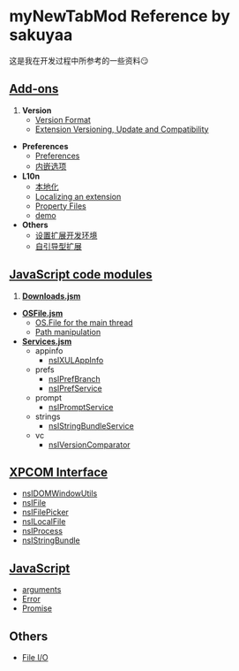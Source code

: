 # myNewTabMod Reference by sakuyaa

这是我在开发过程中所参考的一些资料:smirk:

## [Add-ons](https://developer.mozilla.org/zh-CN/docs/Mozilla/Add-ons)
1. **Version**
	* [Version Format](https://developer.mozilla.org/en-US/docs/Toolkit_version_format)
	* [Extension Versioning, Update and Compatibility](https://developer.mozilla.org/en-US/docs/Extension_Versioning%2C_Update_and_Compatibility)
* **Preferences**
	* [Preferences](https://developer.mozilla.org/en-US/Add-ons/Code_snippets/Preferences)
	* [内嵌选项](https://developer.mozilla.org/zh-CN/docs/Mozilla/Add-ons/Inline_Options)
* **L10n**
	* [本地化](https://developer.mozilla.org/zh-CN/docs/Mozilla/Tech/XUL/Tutorial/Localization)
	* [Localizing an extension](https://developer.mozilla.org/en-US/docs/Mozilla/Localization/Localizing_an_extension)
	* [Property Files](https://developer.mozilla.org/en-US/docs/Mozilla/Tech/XUL/Tutorial/Property_Files)
	* [demo](https://github.com/Noitidart/l10n)
* **Others**
	* [设置扩展开发环境](https://developer.mozilla.org/zh-CN/docs/Mozilla/Add-ons/Setting_up_extension_development_environment)
	* [自引导型扩展](https://developer.mozilla.org/zh-CN/docs/Mozilla/Add-ons/Bootstrapped_extensions)

## [JavaScript code modules](https://developer.mozilla.org/zh-CN/docs/Mozilla/JavaScript_code_modules/Using)
1. **[Downloads.jsm](https://developer.mozilla.org/en-US/docs/Mozilla/JavaScript_code_modules/Downloads.jsm)**
* **[OSFile.jsm](https://developer.mozilla.org/en-US/docs/Mozilla/JavaScript_code_modules/OSFile.jsm)**
	* [OS.File for the main thread](https://developer.mozilla.org/en-US/docs/Mozilla/JavaScript_code_modules/OSFile.jsm/OS.File_for_the_main_thread)
	* [Path manipulation](https://developer.mozilla.org/en-US/docs/Mozilla/JavaScript_code_modules/OSFile.jsm/OS.Path)
* **[Services.jsm](https://developer.mozilla.org/en-US/docs/Mozilla/JavaScript_code_modules/Services.jsm)**
	* appinfo
		* [nsIXULAppInfo](https://developer.mozilla.org/en-US/docs/Mozilla/Tech/XPCOM/Reference/Interface/nsIXULAppInfo)
	* prefs
		* [nsIPrefBranch](https://developer.mozilla.org/en-US/docs/Mozilla/Tech/XPCOM/Reference/Interface/nsIPrefBranch)
		* [nsIPrefService](https://developer.mozilla.org/en-US/docs/Mozilla/Tech/XPCOM/Reference/Interface/nsIPrefService)
	* prompt
		* [nsIPromptService](https://developer.mozilla.org/en-US/docs/Mozilla/Tech/XPCOM/Reference/Interface/nsIPromptService)
	* strings
		* [nsIStringBundleService](https://developer.mozilla.org/en-US/docs/Mozilla/Tech/XPCOM/Reference/Interface/nsIStringBundleService)
	* vc
		* [nsIVersionComparator](https://developer.mozilla.org/en-US/docs/Mozilla/Tech/XPCOM/Reference/Interface/nsIVersionComparator)

## [XPCOM Interface](https://developer.mozilla.org/en-US/docs/Mozilla/Tech/XPCOM/Reference/Interface)
* [nsIDOMWindowUtils](https://developer.mozilla.org/en-US/docs/Mozilla/Tech/XPCOM/Reference/Interface/nsIDOMWindowUtils)
* [nsIFile](https://developer.mozilla.org/en-US/docs/Mozilla/Tech/XPCOM/Reference/Interface/nsIFile)
* [nsIFilePicker](https://developer.mozilla.org/zh-CN/docs/Mozilla/Tech/XPCOM/Reference/Interface/nsIFilePicker)
* [nsILocalFile](https://developer.mozilla.org/en-US/docs/Mozilla/Tech/XPCOM/Reference/Interface/nsILocalFile)
* [nsIProcess](https://developer.mozilla.org/zh-CN/docs/Mozilla/Tech/XPCOM/Reference/Interface/nsIProcess)
* [nsIStringBundle](https://developer.mozilla.org/en-US/docs/Mozilla/Tech/XPCOM/Reference/Interface/nsIStringBundle)

## [JavaScript](https://developer.mozilla.org/zh-CN/docs/Web/JavaScript/Reference)
* [arguments](https://developer.mozilla.org/zh-CN/docs/Web/JavaScript/Reference/Functions/arguments)
* [Error](https://developer.mozilla.org/zh-CN/docs/Web/JavaScript/Reference/Global_Objects/Error)
* [Promise](https://developer.mozilla.org/zh-CN/docs/Web/JavaScript/Reference/Global_Objects/Promise)

## Others
* [File I/O](https://developer.mozilla.org/en-US/Add-ons/Code_snippets/File_I_O)
